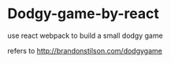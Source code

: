 # Dodgy-game-by-react

use react webpack to build a small dodgy game 

refers to http://brandonstilson.com/dodgygame
